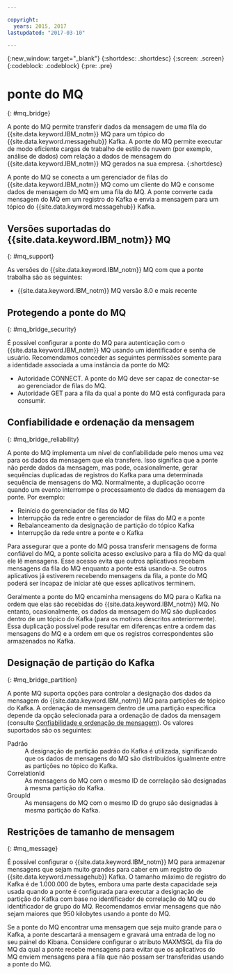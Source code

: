 ```yaml
---

copyright:
  years: 2015, 2017
lastupdated: "2017-03-10"

---
```


{:new_window: target="_blank"}
{:shortdesc: .shortdesc}
{:screen: .screen}
{:codeblock: .codeblock}
{:pre: .pre}

# ponte do MQ
{: #mq_bridge}

A ponte do MQ permite transferir dados da mensagem de uma fila do
{{site.data.keyword.IBM_notm}} MQ para um tópico do {{site.data.keyword.messagehub}} Kafka.
A ponte do MQ permite executar de modo eficiente cargas de trabalho de estilo de nuvem (por exemplo, análise de
dados) com relação a dados de mensagem do {{site.data.keyword.IBM_notm}} MQ gerados na
sua empresa. {:shortdesc}

A ponte do MQ se conecta a um gerenciador de filas do {{site.data.keyword.IBM_notm}}
MQ como um cliente do MQ e consome dados de mensagem do MQ em uma fila do MQ. A ponte converte cada mensagem
do MQ em um registro do Kafka e envia a mensagem para um tópico do {{site.data.keyword.messagehub}} Kafka.

## Versões suportadas do {{site.data.keyword.IBM_notm}} MQ
{: #mq_support}

As versões do {{site.data.keyword.IBM_notm}} MQ com que a ponte trabalha são as seguintes:

* {{site.data.keyword.IBM_notm}} MQ versão 8.0 e mais recente

## Protegendo a ponte do MQ
{: #mq_bridge_security}

É possível configurar a ponte do MQ para autenticação com o {{site.data.keyword.IBM_notm}} MQ
usando um identificador e senha de usuário. Recomendamos conceder as seguintes permissões somente para
a identidade associada a uma instância da ponte do MQ:

* Autoridade CONNECT. A ponte do MQ deve ser capaz de conectar-se ao gerenciador de filas do MQ.
* Autoridade GET para a fila da qual a ponte do MQ está configurada para consumir.

## Confiabilidade e ordenação da mensagem
{: #mq_bridge_reliability}

A ponte do MQ implementa um nível de confiabilidade pelo menos uma vez para os dados
da mensagem que ela transfere. Isso significa que a ponte não perde dados da mensagem, mas pode,
ocasionalmente, gerar sequências duplicadas de registros do Kafka para uma determinada sequência de mensagens do
MQ. Normalmente, a duplicação ocorre quando um evento interrompe o processamento de dados da mensagem da
ponte. Por exemplo:

* Reinício do gerenciador de filas do MQ
* Interrupção da rede entre o gerenciador de filas do MQ e a ponte
* Rebalanceamento da designação de partição do tópico Kafka 
* Interrupção da rede entre a ponte e o Kafka

Para assegurar que a ponte do MQ possa transferir mensagens de forma confiável do MQ, a
ponte solicita acesso exclusivo para a fila do MQ da qual ele lê mensagens. Esse acesso evita que outros
aplicativos recebam mensagens da fila do MQ enquanto a ponte está usando-a. Se outros aplicativos já estiverem
recebendo mensagens da fila, a ponte do MQ poderá ser incapaz de iniciar até que esses aplicativos terminem.

Geralmente a ponte do MQ encaminha mensagens do MQ para o Kafka na ordem que elas são recebidas do
{{site.data.keyword.IBM_notm}} MQ. No entanto, ocasionalmente, os dados da mensagem do MQ são
duplicados dentro de um tópico do Kafka (para os motivos descritos anteriormente). Essa duplicação possível
pode resultar em diferenças entre a ordem das mensagens do MQ e a ordem em que os registros correspondentes
são armazenados no Kafka.

## Designação de partição do Kafka
{: #mq_bridge_partition}

A ponte MQ suporta opções para controlar a designação dos dados da mensagem do
{{site.data.keyword.IBM_notm}} MQ para partições de tópico do Kafka. A ordenação de mensagem dentro de
uma partição específica depende da opção selecionada para a ordenação de dados da mensagem (consulte
[Confiabilidade e ordenação de mensagem](#mq_bridge_reliability)). Os valores suportados são
os seguintes:
<dl><dt>Padrão</dt>
<dd>A designação de partição padrão do Kafka é utilizada, significando que os dados de mensagens do MQ são
distribuídos igualmente entre as partições no tópico do Kafka.</dd>
<dt>CorrelationId</dt>
<dd>As mensagens do MQ com o mesmo ID de correlação são designadas à mesma partição do Kafka.</dd>
<dt>GroupId</dt>
<dd>As mensagens do MQ com o mesmo ID do grupo são designadas à mesma partição do Kafka.
</dd>
</dl>

## Restrições de tamanho de mensagem
{: #mq_message}

É possível configurar o {{site.data.keyword.IBM_notm}} MQ para armazenar mensagens que sejam muito
grandes para caber em um registro do {{site.data.keyword.messagehub}} Kafka. O tamanho máximo de
registro do Kafka é de 1.000.000 de bytes, embora uma parte desta capacidade seja usada quando a ponte é
configurada para executar a designação de partição do Kafka com base no identificador de correlação do MQ ou
do identificador de grupo do MQ. Recomendamos enviar mensagens que não sejam maiores que 950 kilobytes usando a
ponte do MQ.

Se a ponte do MQ encontrar uma mensagem que seja muito grande para o Kafka, a ponte descartará a
mensagem e gravará uma entrada de log no seu painel do Kibana. Considere configurar o atributo MAXMSGL da fila do MQ da
qual a ponte recebe mensagens para evitar que os aplicativos do MQ enviem mensagens para a fila que não possam
ser transferidas usando a ponte do MQ.
